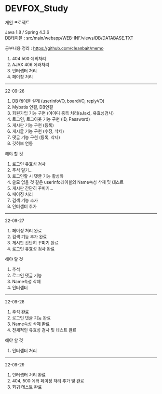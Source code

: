 # DEVFOX_Study
개인 프로젝트

Java 1.8 / Spring 4.3.6     
DB테이블 : src/main/webapp/WEB-INF/views/DB/DATABASE.TXT

공부내용 정리 : https://github.com/cleanbait/memo    
1. 404 500 예외처리
2. AJAX 406 에러처리
3. 인터셉터 처리
4. 페이징 처리

------------------------------------------------------------

22-09-26
1. DB 테이블 설계 (userInfoVO, boardVO, replyVO)
2. Mybatis 연결, DB연결
3. 회원가입 기능 구현 (아이디 중복 처리(aJax), 유효성검사)
4. 로그인, 로그아웃 기능 구현 (ID, Password)
5. 게시판 기능 구현 (등록)
6. 게시글 기능 구현 (수정, 삭제)
7. 댓글 기능 구현 (등록, 삭제) 
8. 깃허브 연동

해야 할 것
1. 로그인 유효성 검사
2. 주석 달기...
3. 로그인할 시 댓글 기능 활성화
4. 쓸모 없을 것 같은 userInfo테이블의 Name속성 삭제 및 테스트
5. 게시판 간단히 꾸미기...
6. 페이징 처리
7. 검색 기능 추가
8. 인터셉터 추가

------------------------------------------------------------

22-09-27
1. 페이징 처리 완료
2. 검색 기능 추가 완료
3. 게시판 간단히 꾸미기 완료
4. 로그인 유효성 검사 완료

해야 할 것
1. 주석
2. 로그인 댓글 기능
3. Name속성 삭제
4. 인터셉터

------------------------------------------------------------

22-09-28
1. 주석 완료
2. 로그인 댓글 기능 완료
3. Name속성 삭제 완료
4. 전체적인 유효성 검사 및 테스트 완료

해야 할 것
1. 인터셉터 처리

------------------------------------------------------------

22-09-29
1. 인터셉터 처리 완료
2. 404, 500 에러 페이징 처리 추가 및 완료
3. 회귀 테스트 완료
